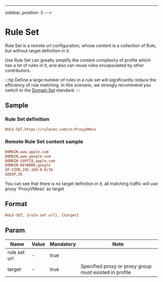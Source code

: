 ---
sidebar_position: 3
---r

# Rule Set

Rule Set is a remote url configuration, whose content is a collection of Rule, but without target definition in it.

Use Rule Set can greatly simplify the content complexity of profile which has a lot of rules in it, 
and also can reuse rules encapsulated by other contributors.

:::tip
Define a large number of rules in a rule set will significantly reduce the efficiency of rule matching.
In this scenario, we strongly recommend you switch to the [Domain Set](./domainset) standard.
:::

## Sample

### Rule Set definition

```ini
RULE-SET,https://ruleset.com/cn,ProxyVMess
```

### Remote Rule Set content sample

```ini
DOMAIN,www.apple.com
DOMAIN,www.google.com
DOMAIN-SUFFIX,apple.com
DOMAIN-KEYWORD,google
IP-CIDR,192.168.0.0/16
GEOIP,US
```

You can see that there is no target definition in it, all matching traffic will use proxy 'ProxyVMess' as target

## Format

```ini
RULE-SET, {rule set url}, {target}
```

## Param

| Name         | Value | Mandatory | Note                                                   |
|--------------|-------|-----------|--------------------------------------------------------|
| rule set url | -     | true      |                                                        |
| target       | -     | true      | Specified proxy or proxy group must existed in profile |
